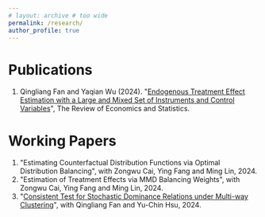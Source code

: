 ```yaml
---
# layout: archive # too wide
permalink: /research/
author_profile: true
---
```


Publications
======
1. Qingliang Fan and Yaqian Wu (2024). "[Endogenous Treatment Effect Estimation with a Large and Mixed Set of Instruments and Control Variables](https://papers.ssrn.com/sol3/papers.cfm?abstract_id=4146397)", The Review of Economics and Statistics.


Working Papers
======


1. "Estimating Counterfactual Distribution Functions via Optimal Distribution Balancing", with Zongwu Cai, Ying Fang and Ming Lin, 2024. 
1. "Estimation of Treatment Effects via MMD Balancing Weights", with Zongwu Cai, Ying Fang and Ming Lin, 2024.
1. "[Consistent Test for Stochastic Dominance Relations under Multi-way Clustering](https://yuchinhsu.yolasite.com/resources/papers/SD_multiway_clustering.pdf)", with Qingliang Fan and Yu-Chin Hsu, 2024.
 
